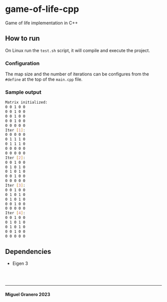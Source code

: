 # game-of-life-cpp
Game of life implementation in C++

## How to run

On Linux run the `test.sh` script, it will compile and execute the project.

### Configuration

The map size and the number of iterations can be configures from the `#define` at the top of the `main.cpp` file.


### Sample output

```bash
Matrix initialized: 
0 0 1 0 0
0 0 1 0 0
0 0 1 0 0
0 0 1 0 0
0 0 0 0 0
Iter [1]:
0 0 0 0 0
0 1 1 1 0
0 1 1 1 0
0 0 0 0 0
0 0 0 0 0
Iter [2]:
0 0 1 0 0
0 1 0 1 0
0 1 0 1 0
0 0 1 0 0
0 0 0 0 0
Iter [3]:
0 0 1 0 0
0 1 0 1 0
0 1 0 1 0
0 0 1 0 0
0 0 0 0 0
Iter [4]:
0 0 1 0 0
0 1 0 1 0
0 1 0 1 0
0 0 1 0 0
0 0 0 0 0
```

## Dependencies

- Eigen 3


<br><br><hr>


#### Miguel Granero 2023